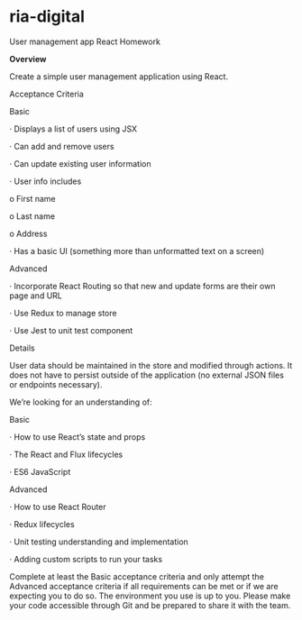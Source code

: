 # ria-digital
User management app
React Homework

<b>Overview</b>

Create a simple user management application using React. 

Acceptance Criteria

Basic

·         Displays a list of users using JSX

·         Can add and remove users

·         Can update existing user information

·         User info includes

o   First name

o   Last name

o   Address

·         Has a basic UI (something more than unformatted text on a screen)

 
Advanced

·         Incorporate React Routing so that new and update forms are their own page and URL

·         Use Redux to manage store

·         Use Jest to unit test component

Details

User data should be maintained in the store and modified through actions. It does not have to persist outside of the application (no external JSON files or endpoints necessary).

We’re looking for an understanding of:

Basic

·         How to use React’s state and props

·         The React and Flux lifecycles

·         ES6 JavaScript

Advanced

·         How to use React Router

·         Redux lifecycles

·         Unit testing understanding and implementation

·         Adding custom scripts to run your tasks

 

Complete at least the Basic acceptance criteria and only attempt the Advanced acceptance criteria if all requirements can be met or if we are expecting you to do so. The environment you use is up to you. Please make your code accessible through Git and be prepared to share it with the team.
